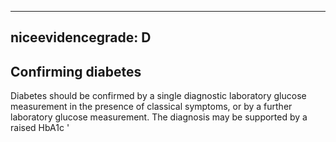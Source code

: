 
---
niceevidencegrade: D
---

## Confirming diabetes
Diabetes should be confirmed by a single diagnostic laboratory glucose measurement in the presence of classical symptoms, or by a further laboratory glucose measurement. The diagnosis may be supported by a raised HbA1c
'

